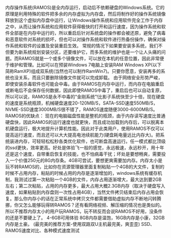 内存操作系统(RAMOS)是全内存运行，启动后不依赖硬盘的Windows系统。它的原理是利用特殊的软件把多余的内存虚拟为内存盘，然后将制作好的操作系统镜像释放到这个虚拟内存盘中运行，让Windows操作系统和应用软件完全工作于内存之中，从而让操作系统和应用软件获得极快的打开和运行速度，因为操作系统和软件全部是在内存中运行的，所以重启后针对系统盘的操作都会被还原，避免了病毒和恶意软件对系统的损坏，但也可以对操作系统和软件进行热备份操作，确保对操作系统和软件的设置及安装重启生效。
常规的情况下如果要安装多系统，我们不但要为新系统规划安装分区，还要维护它，而多系统的维护也是一个让人头痛的问题。而RAMOS就是一个或多个镜像文件，可以放在本机的任意位置，因此非常便于维护和管理。比如可以在预装Windows 7电脑上安装RAM Windows XP(以下简称RamXP)组成双系统(当然也可以制作RamWin7)。只要你愿意，安装再多的系统也没关系，而且只要删除镜像文件就可以完成卸载。
由于网络安全形势严峻，即使安装杀毒软件也可能会中毒。由于RAMOS在内存中运行，而内存在电脑重启或断电后不会保存任何数据，因此即使RAMOS中毒了，重启后也可以自动复原，所以可以说，RAMOS是永不中毒的“金刚系统”!比影子系统快至少十倍，现在硬盘的速度是系统瓶颈，机械硬盘速度20-120MB/S，SATA-SSD速度550MB/S，NVME-SSD速度3000MB/S很不错了，RAMOS速度随便3000-6000MB/S。
RAMOS的优缺点：
现在的电脑磁盘性能是整机的瓶颈，由于内存读写速度比普通硬盘快，因此RAMOS的运行速度也就更快，而且成功加载到内存后，可以脱离本机硬盘运行，极大地提升计算机性能。因此对于此类用户，使用RAMOS不仅可以提高运行速度，而且还可以大大提高电池续航能力(硬盘耗电量远比内存大)。把系统装进内存，可轻轻松松秒各类优化软件，也可断盘高速运行。任一模式都比顶级的ssd更快，效率更高。好处是体验飞一般的感觉，永远极速，永远秒开，用十年还是这个速度，自带重启恢复的技能，也不怕病毒干扰；坏处是要想畅爽，需要投入一个价值250元的8G内存条。4GB可尝试，要想更爽需要加内存。内存太小是玩不转RAMOS的，比如你在资源管理器里面复制粘贴一个4GB的大文件，复制的时候不占用内存，粘贴的时候占用的内存是逐渐增加的，windows系统有缓存机制，我测试过第一次粘贴一个4GB的文件，内存占用逐渐增大，最大达到要2GB左右；第二次粘贴，占用的内存更多，最大占用大概2.3GB内存（取决于硬盘写入速度，如果粘贴到内存盘则一次性占用4GB），当然文件拷贝结束后内存占用会恢复。那么你内存小的话在正常系统中拷贝文件都需要借助虚拟内存不断地闪转腾挪，你又怎么能够玩得转RAMOS？还有看网络视频、解压缩的情况也是类似的。所以不推荐内存太小的用户玩RAMOS，玩不转反而会说RAMOS不好用，没条件的还是不要硬上了。
4-6GB可用体验 8GB内存是温饱，16GB内存是小康，32GB内存是土豪。
(最完美的推荐方案-使用双路双U主机最完美，爽歪歪)
SSD、RAMOS速度对比、各种模式速度测试
